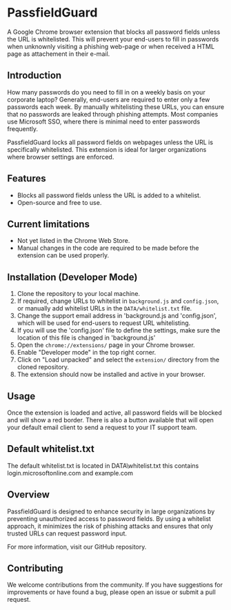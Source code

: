 # PassfieldGuard
A Google Chrome browser extension that blocks all password fields unless the URL is whitelisted.
This will prevent your end-users to fill in passwords when unknownly visiting a phishing web-page or when received a HTML page as attachement in their e-mail. 

## Introduction
How many passwords do you need to fill in on a weekly basis on your corporate laptop? Generally, end-users are required to enter only a few passwords each week. By manually whitelisting these URLs, you can ensure that no passwords are leaked through phishing attempts. Most companies use Microsoft SSO, where there is minimal need to enter passwords frequently.

PassfieldGuard locks all password fields on webpages unless the URL is specifically whitelisted. This extension is ideal for larger organizations where browser settings are enforced.

## Features
- Blocks all password fields unless the URL is added to a whitelist.
- Open-source and free to use.

## Current limitations
- Not yet listed in the Chrome Web Store.
- Manual changes in the code are required to be made before the extension can be used properly.

## Installation (Developer Mode)
1. Clone the repository to your local machine.
2. If required, change URLs to whitelist in `background.js` and `config.json`, or manually add whitelist URLs in the `DATA/whitelist.txt` file.
3. Change the support email address in 'background.js and 'config.json', which will be used for end-users to request URL whitelisting.
4. If you will use the 'config.json' file to define the settings, make sure the location of this file is changed in 'background.js'
5. Open the `chrome://extensions/` page in your Chrome browser.
6. Enable "Developer mode" in the top right corner.
7. Click on "Load unpacked" and select the `extension/` directory from the cloned repository.
8. The extension should now be installed and active in your browser.

## Usage
Once the extension is loaded and active, all password fields will be blocked and will show a red border. There is also a button available that will open your default email client to send a request to your IT support team.

## Default whitelist.txt
The default whitelist.txt is located in DATA\whitelist.txt this contains login.microsoftonline.com and example.com

## Overview
PassfieldGuard is designed to enhance security in large organizations by preventing unauthorized access to password fields. By using a whitelist approach, it minimizes the risk of phishing attacks and ensures that only trusted URLs can request password input.

For more information, visit our GitHub repository.

## Contributing
We welcome contributions from the community. If you have suggestions for improvements or have found a bug, please open an issue or submit a pull request.
